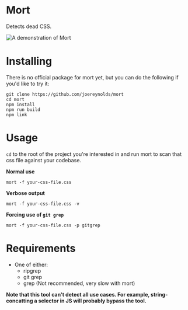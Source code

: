 # Mort

Detects dead CSS.

![A demonstration of Mort](https://i.imgur.com/KcHogZC.gif?1)

# Installing

There is no official package for mort yet, but you can do the following if you'd like to try it:

```
git clone https://github.com/joereynolds/mort
cd mort
npm install
npm run build
npm link
```

# Usage

`cd` to the root of the project you're interested in and run mort to scan that css file against your codebase.

**Normal use**
```
mort -f your-css-file.css
```

**Verbose output**
```
mort -f your-css-file.css -v
```

**Forcing use of `git grep`**
```
mort -f your-css-file.css -p gitgrep
```

# Requirements

- One of either:
    - ripgrep
    - git grep
    - grep (Not recommended, very slow with mort)


**Note that this tool can't detect all use cases. For example, string-concatting a selector in JS will probably bypass the tool.**
